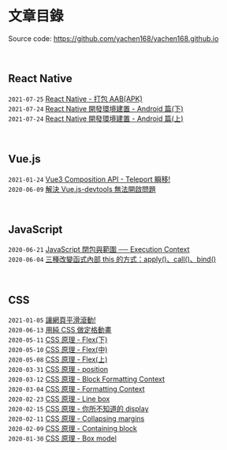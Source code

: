 # 文章目錄

Source code: https://github.com/yachen168/yachen168.github.io

<br>

## React Native
`2021-07-25` [React Native - 打包 AAB(APK)](https://yachen168.github.io/article/rn-apk.html)<br>
`2021-07-24` [React Native 開發環境建置 - Android 篇(下)](https://yachen168.github.io/article/rn-hello-world.html)<br>
`2021-07-24` [React Native 開發環境建置 - Android 篇(上)](https://yachen168.github.io/article/rn-environment-android.html)<br>

<br>

## Vue.js
`2021-01-24` [Vue3 Composition API - Teleport 瞬移!](https://yachen168.github.io/article/composition-api-teleport.html)<br>
`2020-06-09` [解決 Vue.js-devtools 無法開啟問題](https://yachen168.github.io/article/vue-devtools%E7%84%A1%E6%B3%95%E9%96%8B%E5%95%9F.html#more)

<br>

## JavaScript
`2020-06-21` [JavaScript 閉包與範圍 ── Execution Context](https://yachen168.github.io/article/JavaScript%E9%96%89%E5%8C%85%E8%88%87%E7%AF%84%E5%9C%8Dexecution-context.html#more)<br>
`2020-06-04` [三種改變函式內部 this 的方式：apply()、call()、bind()](https://yachen168.github.io/article/%E6%94%B9%E8%AE%8A%E5%87%BD%E5%BC%8F%E7%9A%84this.html)<br>

<br>

## CSS
`2021-01-05` [讓網頁平滑滾動!](https://yachen168.github.io/article/Smooth-Scrolling.html)<br>
`2020-06-13` [用純 CSS 做定格動畫](https://yachen168.github.io/article/%E7%94%A8%E7%B4%94CSS%E5%81%9A%E5%AE%9A%E6%A0%BC%E5%8B%95%E7%95%AB.html#more)<br>
`2020-05-11` [CSS 原理 - Flex(下)](https://yachen168.github.io/article/Flex3.html)<br>
`2020-05-10` [CSS 原理 - Flex(中)](https://yachen168.github.io/article/Flex2.html)<br>
`2020-05-08` [CSS 原理 - Flex(上)](https://yachen168.github.io/article/Flex.html)<br>
`2020-03-31` [CSS 原理 - position](https://yachen168.github.io/article/Position.html)<br>
`2020-03-12` [CSS 原理 - Block Formatting Context](https://yachen168.github.io/article/Block-formatting-context.html)<br>
`2020-03-04` [CSS 原理 - Formatting Context](https://yachen168.github.io/article/Formatting-context.html)<br>
`2020-02-23` [CSS 原理 - Line box](https://yachen168.github.io/article/LineBox.html)<br>
`2020-02-15` [CSS 原理 - 你所不知道的 display](https://yachen168.github.io/article/display.html)<br>
`2020-02-11` [CSS 原理 - Collapsing margins](https://yachen168.github.io/article/Collapsing-margins.html)<br>
`2020-02-09` [CSS 原理 - Containing block](https://yachen168.github.io/article/Containing-block.html)<br>
`2020-01-30` [CSS 原理 - Box model](https://yachen168.github.io/article/box-model.html)<br>
